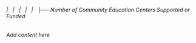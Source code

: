 ###### |   |   |   |   |   ├── Number of Community Education Centers Supported or Funded

*Add content here*